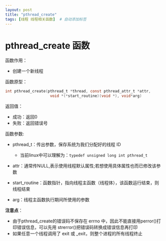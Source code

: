 ```yaml
---
layout: post
title: "pthread_create"
tags: [线程 线程相关函数]  # 自动添加标签
---
```


# pthread_create 函数

函数作用：

- 创建一个新线程

函数原型：

```c
int pthread_create(pthread_t *thread, const pthread_attr_t *attr, 
                    void *(*start_routine)(void *), void*arg)
```

返回值：

- 成功：返回0
- 失败：返回错误号

函数参数:

- pthread_t：传出参数，保存系统为我们分配好的线程 ID

  - 当前linux中可以理解为：`typedef unsigned long int pthread_t`

- attr：通常传NULL,表示使用线程默认属性;若想使用具体属性也而已修改该参数
- start_routine：函数指针，指向线程主函数（线程体），该函数运行结束，则线程结束
- arg：线程主函数执行期间所使用的参数

**注意点**：

- 由于pthread_create的错误码不保存在 errno 中，因此不能直接用perror()打印错误信息，可以先用 strerror()把错误码转换成错误信息再打印
- 如果任意一个线程调用了 exit 或 _exit，则整个进程的所有线程终止
